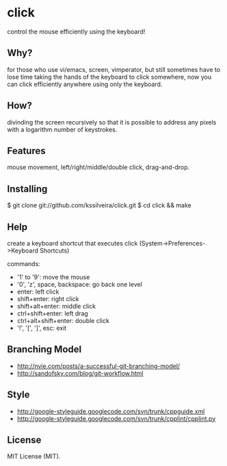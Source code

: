 click
=====

control the mouse efficiently using the keyboard!

## Why?

for those who use vi/emacs, screen, vimperator, but still sometimes have to lose time taking the hands of the keyboard to click somewhere, now you can click efficiently anywhere using only the keyboard.

## How?

divinding the screen recursively so that it is possible to address any pixels with a logarithm number of keystrokes.

## Features

mouse movement, left/right/middle/double click, drag-and-drop.

## Installing

$ git clone git://github.com/kssilveira/click.git
$ cd click && make

## Help

create a keyboard shortcut that executes click (System->Preferences->Keyboard Shortcuts)

commands:
- '1' to '9': move the mouse
- '0', 'z', space, backspace: go back one level
- enter: left click
- shift+enter: right click
- shift+alt+enter: middle click
- ctrl+shift+enter: left drag
- ctrl+alt+shift+enter: double click
- '!', '[', ']', esc: exit

## Branching Model

- http://nvie.com/posts/a-successful-git-branching-model/
- http://sandofsky.com/blog/git-workflow.html

## Style

- http://google-styleguide.googlecode.com/svn/trunk/cppguide.xml
- http://google-styleguide.googlecode.com/svn/trunk/cpplint/cpplint.py

## License

MIT License (MIT).
